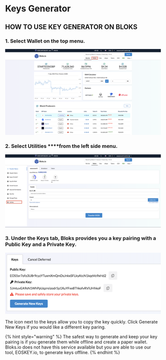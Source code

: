 # Keys Generator

## HOW TO USE KEY GENERATOR ON BLOKS

### 1. Select **Wallet** on the top menu.

![](../.gitbook/assets/image%20%2858%29.png)

### 2. Select Utilities ****from the left side menu.

![](../.gitbook/assets/image%20%28120%29.png)

### 3. Under the Keys tab, Bloks provides you a key pairing with a Public Key and a Private Key. 

![](../.gitbook/assets/image%20%28155%29.png)

The icon next to the keys allow you to copy the key quickly. Click Generate New Keys if you would like a different key paring. 

{% hint style="warning" %}
The safest way to generate and keep your key pairing is if you generate them while offline and create a paper wallet. Bloks.io does not have this service available but you are able to use our tool, EOSKEY.io, to generate keys offline.
{% endhint %}

